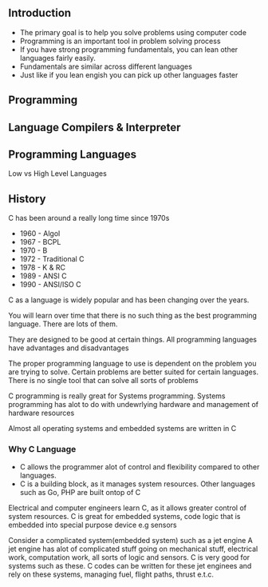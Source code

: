 ## Introduction
 - The primary goal is to help you solve problems using computer code
 - Programming is an important tool in problem solving process
 - If you have strong programming fundamentals, you can lean other languages   fairly easily.
 - Fundamentals are similar across different languages
 - Just like if you lean engish you can pick up other languages faster

 ## Programming
 ## Language Compilers & Interpreter
 ## Programming Languages
 Low vs High Level Languages
 ## History
 C has been around a really long time since 1970s

 - 1960 - Algol
 - 1967 - BCPL
 - 1970 - B
 - 1972 - Traditional C
 - 1978 - K & RC
 - 1989 - ANSI C
 - 1990 - ANSI/ISO C

C as a language is widely popular and has been changing over
the years.

You will learn over time that there is no such thing as the best 
programming language. There are lots of them.

They are designed to be good at certain things. All programming languages
have advantages and disadvantages

The proper programming language to use is dependent on the problem
you are trying to solve. Certain problems are better suited for certain languages. There is no single tool that can solve all sorts of problems

C programming is really great for Systems programming. Systems programming has 
alot to do with undewrlying hardware and management of hardware resources

Almost all operating systems and embedded systems are written in C

### Why C Language
- C allows the programmer alot of control and flexibility compared to other languages. 
- C is a building block, as it manages system resources. Other languages such as Go, PHP are built ontop of C

Electrical and computer engineers learn C, as it allows greater control of system resources. C is great for embedded systems, code logic that is embedded into special purpose device e.g sensors

Consider a complicated system(embedded system) such as a jet engine
A jet engine has alot of complicated stuff going on mechanical stuff, electrical work, computation work, all sorts of logic and sensors. C is very good for systems such as these. C codes can be written for these jet enginees and rely on these systems, managing fuel, flight paths, thrust e.t.c. 








